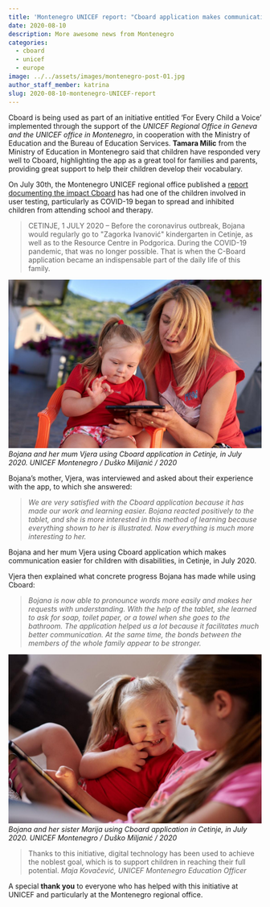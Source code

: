 ```yaml
---
title: 'Montenegro UNICEF report: "Cboard application makes communication easier for children with disabilities"' 
date: 2020-08-10
description: More awesome news from Montenegro
categories:
  - cboard
  - unicef
  - europe
image: ../../assets/images/montenegro-post-01.jpg
author_staff_member: katrina
slug: 2020-08-10-montenegro-UNICEF-report
---
```

Cboard is being used as part of an initiative entitled ‘For Every Child a Voice’ implemented through the support of the *UNICEF Regional Office in Geneva and the UNICEF office in Montenegro*, in cooperation with the Ministry of Education and the Bureau of Education Services. **Tamara Milic** from the Ministry of Education in Montenegro said that children have responded very well to Cboard, highlighting the app as a great tool for families and  parents, providing great support to help their children develop their vocabulary. 

On July 30th, the Montenegro UNICEF regional office published a [report documenting the impact Cboard](https://www.unicef.org/montenegro/en/stories/c-board-application-makes-communication-easier-children-disabilities) has had one of the children involved in user testing, particularly as COVID-19 began to spread and inhibited children from attending school and therapy. 

> CETINJE, 1 JULY 2020 – Before the coronavirus outbreak, Bojana would regularly go to "Zagorka Ivanović" kindergarten in Cetinje, as well as to the Resource Centre in Podgorica. During the COVID-19 pandemic, that was no longer possible. That is when the C-Board application became an indispensable part of the daily life of this family.

![Bojana and her mum Vjera](../../assets/images/montenegro-post-02.jpg)
*Bojana and her mum Vjera using Cboard application in Cetinje, in July 2020. UNICEF Montenegro / Duško Miljanić / 2020*

Bojana’s mother, Vjera, was interviewed and asked about their experience with the app, to which she answered: 
> *We are very satisfied with the Cboard application because it has made our work and learning easier. Bojana reacted positively to the tablet, and she is more interested in this method of learning because everything shown to her is illustrated. Now everything is much more interesting to her.*

Bojana and her mum Vjera using Cboard application which makes communication easier for children with disabilities, in Cetinje, in July 2020.

Vjera then explained what concrete progress Bojana has made while using Cboard:

> *Bojana is now able to pronounce words more easily and makes her requests with understanding. With the help of the tablet, she learned to ask for soap, toilet paper, or a towel when she goes to the bathroom. The application helped us a lot because it facilitates much better communication. At the same time,  the bonds between the members of the whole family appear to be stronger.*

![Bojana and her sister Marija](../../assets/images/montenegro-post-03.jpg)
*Bojana and her sister Marija using Cboard application in Cetinje, in July 2020. UNICEF Montenegro / Duško Miljanić / 2020*

> Thanks to this initiative, digital technology has been used to achieve the noblest goal, which is to support children in reaching their full potential.
*Maja Kovačević, UNICEF Montenegro Education Officer*


A special **thank you** to everyone who has helped with this initiative at UNICEF and particularly at the Montenegro regional office. 
